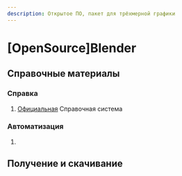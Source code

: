 ```yaml
---
description: Открытое ПО, пакет для трёхмерной графики
---
```


# \[OpenSource]Blender

## Справочные материалы

### Справка

1. [Официальная](https://docs.blender.org/manual/en/latest/index.html#) Справочная система

### Автоматизация

1.

## Получение и скачивание

